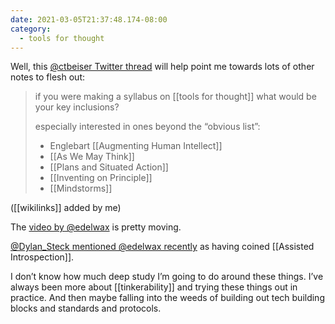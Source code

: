 ```yaml
---
date: 2021-03-05T21:37:48.174-08:00
category:
  - tools for thought
---
```

Well, this [@ctbeiser Twitter thread](https://twitter.com/ctbeiser/status/1367879838145540098) will help point me towards lots of other notes to flesh out: 

> if you were making a syllabus on [[tools for thought]] what would be your key inclusions?
>
>especially interested in ones beyond the “obvious list”:
>- Englebart [[Augmenting Human Intellect]]
>- [[As We May Think]]
>- [[Plans and Situated Action]]
>- [[Inventing on Principle]]
>- [[Mindstorms]]

([[wikilinks]] added by me)

The [video by @edelwax](https://www.loom.com/share/3fa7e57ea4834330973813fdf7ce73c4) is pretty moving. 

[@Dylan_Steck mentioned @edelwax recently](https://twitter.com/Dylan_Steck/status/1367623991704313857) as having coined [[Assisted Introspection]].

I don’t know how much deep study I’m going to do around these things. I’ve always been more about [[tinkerability]] and trying these things out in practice. And then maybe falling into the weeds of building out tech building blocks and standards and protocols. 
